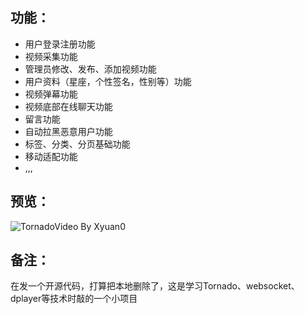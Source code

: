 ## 功能：
 - 用户登录注册功能
 - 视频采集功能
 - 管理员修改、发布、添加视频功能
 - 用户资料（星座，个性签名，性别等）功能
 - 视频弹幕功能
 - 视频底部在线聊天功能
 - 留言功能
 - 自动拉黑恶意用户功能
 - 标签、分类、分页基础功能
 - 移动适配功能
 - ,,,
 
## 预览：
![TornadoVideo By Xyuan0](https://s2.ax1x.com/2019/09/03/nAsexA.png)

## 备注：
在发一个开源代码，打算把本地删除了，这是学习Tornado、websocket、dplayer等技术时敲的一个小项目
